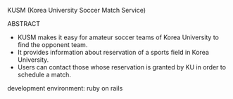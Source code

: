 KUSM (Korea University Soccer Match Service)

ABSTRACT
- KUSM makes it easy for amateur soccer teams of Korea University to find the opponent team.
- It provides information about reservation of a sports field in Korea University.
- Users can contact those whose reservation is granted by KU in order to schedule a match.

development environment: ruby on rails